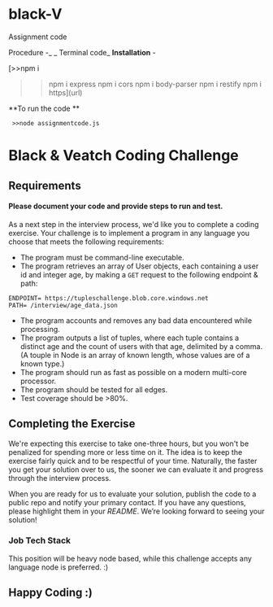 # black-V
Assignment code
 
 Procedure -_
_ Terminal code_
 **Installation** -
 
 
 [>>npm i 
 >>npm i express
 >>npm i cors
 >>npm i body-parser
 >>npm i restify
 >>npm i https](url)


**To run the code **


     >>node assignmentcode.js






#  Black & Veatch Coding Challenge

## Requirements
#### Please document your code and provide steps to run and test.
As a next step in the interview process, we'd like you to complete a coding exercise. 
Your challenge is to implement a program in any language you choose that meets the following requirements:

* The program must be command-line executable.
* The program retrieves an array of User objects, each containing a user id and integer age, by making a `GET` request to the following endpoint & path:

 ```shell
ENDPOINT= https://tupleschallenge.blob.core.windows.net
PATH= /interview/age_data.json
 ```

* The program accounts and removes any bad data encountered while processing.
* The program outputs a list of tuples, where each tuple contains a distinct age and the count of users with that age, delimited by a comma. (A touple in Node is an array of known length, whose values are of a known type.)
* The program should run as fast as possible on a modern multi-core processor.
* The program should be tested for all edges.
* Test coverage should be >80%.


## Completing the Exercise

We're expecting this exercise to take one-three hours, but you won't be penalized for spending more or less time on it. The idea is to keep the exercise fairly quick and to be respectful of your time. Naturally, the faster you get your solution over to us, the sooner we can evaluate it and progress through the interview process.

When you are ready for us to evaluate your solution, publish the code to a public repo and notify your primary contact. If you have any questions, please highlight them in your *README*. We’re looking forward to seeing your solution!



### Job Tech Stack

This position will be heavy node based, while this challenge accepts any language node is preferred. :) 

## Happy Coding :)

